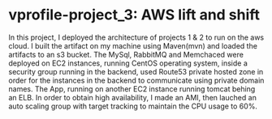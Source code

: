 # vprofile-project_3: AWS lift and shift
In this project, I deployed the architecture of projects 1 & 2 to run on the aws cloud. I built the artifact on my machine using Maven(mvn) and loaded the artifacts to an s3 bucket. The MySql, RabbitMQ and Memchaced were deployed on EC2 instances, running CentOS operating system, inside a security group running in the backend, used Route53 private hosted zone in order for the instances in the backend to communicate using private domain names. The App, running on another EC2 instance running tomcat behing an ELB. In order to obtain high availability, I made an AMI, then lauched an auto scaling group with target tracking to maintain the CPU usage to 60%.


